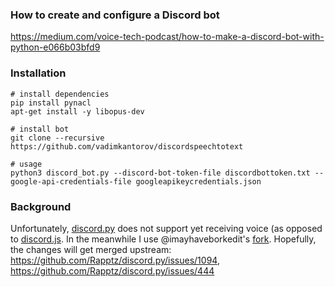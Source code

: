 ### How to create and configure a Discord bot
https://medium.com/voice-tech-podcast/how-to-make-a-discord-bot-with-python-e066b03bfd9

### Installation
```shell
# install dependencies
pip install pynacl
apt-get install -y libopus-dev

# install bot
git clone --recursive https://github.com/vadimkantorov/discordspeechtotext

# usage
python3 discord_bot.py --discord-bot-token-file discordbottoken.txt --google-api-credentials-file googleapikeycredentials.json
```

### Background
Unfortunately, [discord.py](https://github.com/imayhaveborkedit/discord.py) does not support yet receiving voice (as opposed to [discord.js](https://github.com/discordjs/discord.js). In the meanwhile I use @imayhaveborkedit's [fork](https://github.com/imayhaveborkedit/discord.py). Hopefully, the changes will get merged upstream: https://github.com/Rapptz/discord.py/issues/1094, https://github.com/Rapptz/discord.py/issues/444
